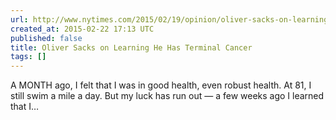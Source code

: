 ```yaml
---
url: http://www.nytimes.com/2015/02/19/opinion/oliver-sacks-on-learning-he-has-terminal-cancer.html
created_at: 2015-02-22 17:13 UTC
published: false
title: Oliver Sacks on Learning He Has Terminal Cancer
tags: []
---
```


A MONTH ago, I felt that I was in good health, even robust health. At 81, I still swim a mile a day. But my luck has run out — a few weeks ago I learned that I…
